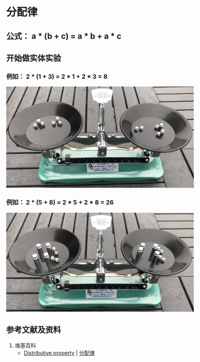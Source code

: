 # 分配律
## 公式： a * (b + c) = a * b + a * c
## 开始做实体实验

### 例如： 2 * (1 + 3) = 2 * 1 + 2 * 3 = 8

![](/images/数论/感受加减乘除的运算规律/分配律/1a1.jpg)

### 例如： 2 * (5 + 8) = 2 * 5 + 2 * 8 = 26

![](/images/数论/感受加减乘除的运算规律/分配律/2a1.jpg)

## 参考文献及资料

1. 维基百科
	- [Distributive property](https://en.wikipedia.org/wiki/Distributive_property) | [分配律](https://zh.wikipedia.org/wiki/%E5%88%86%E9%85%8D%E5%BE%8B) 
